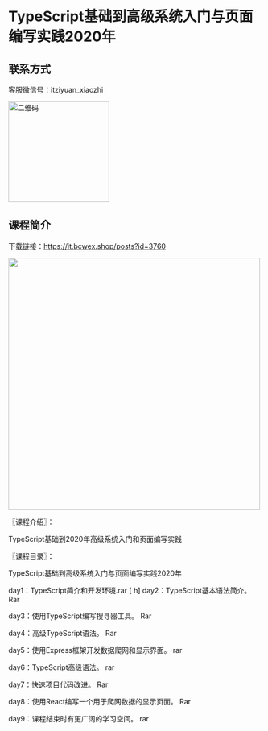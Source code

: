 # TypeScript基础到高级系统入门与页面编写实践2020年

## 联系方式

客服微信号：itziyuan_xiaozhi

<img src="https://ziyuanyun.oss-cn-guangzhou.aliyuncs.com/common/20240614073449/666b82192834a.jpg" width="200" height="200" alt="二维码">

## 课程简介

下载链接：https://it.bcwex.shop/posts?id=3760

<img src="https://ziyuanyun.oss-cn-guangzhou.aliyuncs.com/yun/20240515185325/664494250a01f.jpg" width="500" alt="">

  〖课程介绍〗：

 TypeScript基础到2020年高级系统入门和页面编写实践

 〖课程目录〗：

 TypeScript基础到高级系统入门与页面编写实践2020年



 day1：TypeScript简介和开发环境.rar [ h] day2：TypeScript基本语法简介。 Rar

 day3：使用TypeScript编写搜寻器工具。 Rar

 day4：高级TypeScript语法。 Rar

 day5：使用Express框架开发数据爬网和显示界面。 rar

 day6：TypeScript高级语法。 rar

 day7：快速项目代码改进。 Rar

 day8：使用React编写一个用于爬网数据的显示页面。 Rar

 day9：课程结束时有更广阔的学习空间。 rar

  